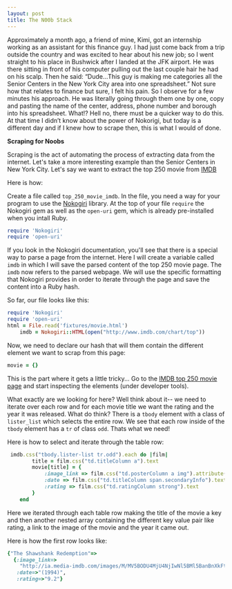 ```yaml
---
layout: post
title: The N00b Stack
---
```


<!-- Next you can update your site name, avatar and other options using the _config.yml file in the root of your repository (shown below :point_down:). -->
Approximately a month ago, a friend of mine, Kimi, got an internship working as an assistant for this finance guy. I had just come back from a trip outside the country and was excited to hear about his new job; so I went straight to his place in Bushwick after I landed at the JFK airport. He was there sitting in front of his computer pulling out the last couple hair he had on his scalp. Then he said: “Dude…This guy is making me categories all the Senior Centers in the New York City area into one spreadsheet.”
Not sure how that relates to finance but sure, I felt his pain. So I observe for a few minutes his approach. He was literally going through them one by one, copy and pasting the name of the center, address, phone number and borough into his spreadsheet. What!? Hell no, there must be a quicker way to do this. At that time I didn’t know about the power of Nokorigi, but today is a different day and if I knew how to scrape then, this is what I would of done.

 **Scraping for Noobs**

Scraping is the act of automating the process of extracting data from the internet.
Let's take a more interesting example than the Senior Centers in New York City. Let's say we want to extract the top 250 movie from [IMDB](http://www.imdb.com/chart/top?ref_=nv_ch_250_4)

Here is how:

Create a file called ```top_250_movie_imdb```. In the file, you need a way for your program to use the [Nokogiri](http://www.nokogiri.org/) library. At the top of your file ```require``` the Nokogiri gem as well as the ```open-uri``` gem, which is already pre-installed when you intall Ruby.

```Ruby
require 'Nokogiri'
require 'open-uri'
```

If you look in the Nokogiri documentation, you'll see that there is a special way to parse a page from the internet. Here I will create a variable called `imdb` in which I will save the parsed content of the top 250 movie page. The `imdb` now refers to the parsed webpage. We will use the specific formatting that Nokogiri provides in order to iterate through the page and save the content into a Ruby hash.

So far, our file looks like this:

```Ruby
require 'Nokogiri'
require 'open-uri'
html = File.read('fixtures/movie.html')
	imdb = Nokogiri::HTML(open("http://www.imdb.com/chart/top"))
```
Now, we need to declare our hash that will them contain the different element we want to scrap from this page:


```Ruby
movie = {}
```
 This is the part where it gets a little tricky...
 Go to the [IMDB top 250 movie page](http://www.imdb.com/chart/top?ref_=nv_ch_250_4) and start inspecting the elements (under developer tools).

 What exactly are we looking for here? Well think about it-- we need to iterate over each row and for each movie title we want the rating and the year it was released.
 What do think? There is a `tbody` element with a class of 	`lister_list` which selects the entire row. We see that each row inside of the `tbody` element has a `tr` of class `odd`. Thats what we need!

 Here is how to select and iterate through the table row:

```Ruby
 imdb.css("tbody.lister-list tr.odd").each do |film|
		title = film.css("td.titleColumn a").text
		movie[title] = {
			:image_link => film.css("td.posterColumn a img").attribute("src").value,
			:date => film.css("td.titleColumn span.secondaryInfo").text,
			:rating => film.css("td.ratingColumn strong").text
		}
	end
```
Here we iterated through each table row making the title of the movie a key and then another nested array containing the different key value pair like rating, a link to the image of the movie and the year it came out.

Here is how the first row looks like:
```Ruby
{"The Shawshank Redemption"=>
  {:image_link=>
    "http://ia.media-imdb.com/images/M/MV5BODU4MjU4NjIwNl5BMl5BanBnXkFtZTgwMDU2MjEyMDE@._V1_SX34_CR0,0,34,50_AL_.jpg",
   :date=>"(1994)",
   :rating=>"9.2"}
```
